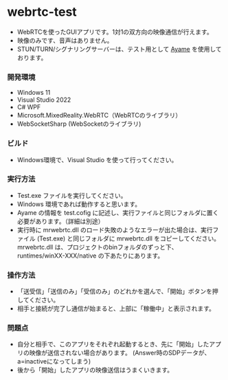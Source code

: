 # webrtc-test

- WebRTCを使ったGUIアプリです。1対1の双方向の映像通信が行えます。
- 映像のみです、音声はありません。
- STUN/TURN/シグナリングサーバーは、テスト用として [Ayame](https://ayame-labo.shiguredo.app/) を使用しております。

### 開発環境
- Windows 11
- Visual Studio 2022
- C# WPF
- Microsoft.MixedReality.WebRTC（WebRTCのライブラリ）
- WebSocketSharp (WebSocketのライブラリ)

### ビルド
- Windows環境で、Visual Studio を使って行ってください。

### 実行方法
- Test.exe ファイルを実行してください。
- Windows 環境であれば動作すると思います。
- Ayame の情報を test.cofig に記述し、実行ファイルと同じフォルダに置く必要があります。（詳細は別途）
- 実行時に mrwebrtc.dll のロード失敗のようなエラーが出た場合は、実行ファイル (Test.exe) と同じフォルダに mrwebrtc.dll をコピーしてください。mrwebrtc.dll は、プロジェクトのbinフォルダのずっと下、runtimes/winXX-XXX/native の下あたりにあります。

### 操作方法
- 「送受信」「送信のみ」「受信のみ」のどれかを選んで、「開始」ボタンを押してください。
- 相手と接続が完了し通信が始まると、上部に「稼働中」と表示されます。

### 問題点
- 自分と相手で、このアプリをそれぞれ起動するとき、先に「開始」したアプリの映像が送信されない場合があります。
(Answer時のSDPデータが、a=inactiveになってしまう)
- 後から「開始」したアプリの映像送信はうまくいきます。
